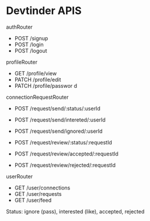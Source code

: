 # Devtinder APIS

authRouter

- POST /signup
- POST /login
- POST /logout

profileRouter

- GET /profile/view
- PATCH /profile/edit
- PATCH /profile/passwor d

connectionRequestRouter

- POST /request/send/:status/:userId

- POST /request/send/intereted/:userId
- POST /request/send/ignored/:userId

- POST /request/review/:status/:requestId

- POST /request/review/accepted/:requestId
- POST /request/review/rejected/:requestId

userRouter

- GET /user/connections
- GET /user/requests
- GET /user/feed

Status: ignore (pass), interested (like), accepted, rejected
